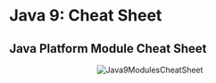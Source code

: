 # Java 9: Cheat Sheet


## Java Platform Module Cheat Sheet


<p align="center">
<img alt="Java9ModulesCheatSheet" src="https://raw.githubusercontent.com/Mur3ph/jvm-programming-resources/master/images/Java-9-modules-cheat-sheet.png">
</p>

